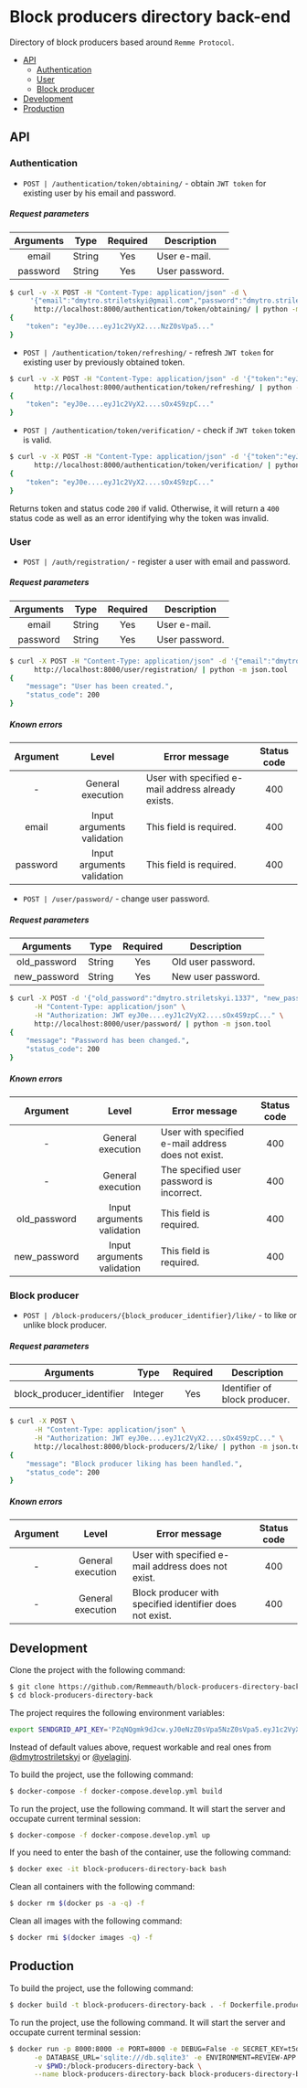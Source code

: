 # Block producers directory back-end

Directory of block producers based around ``Remme Protocol``.

* [API](#api)
  * [Authentication](#authentication)
  * [User](#user)
  * [Block producer](#block-producer)
* [Development](#development)
* [Production](#production)

## API

### Authentication

* `POST | /authentication/token/obtaining/` - obtain `JWT token` for existing user by his email and password.

##### Request parameters 

| Arguments  | Type    | Required | Description    |
| :--------: | :-----: | :------: | -------------- |
| email      | String  | Yes      | User e-mail.   |
| password   | String  | Yes      | User password. |

```bash
$ curl -v -X POST -H "Content-Type: application/json" -d \
     '{"email":"dmytro.striletskyi@gmail.com","password":"dmytro.striletskyi.1337"}' \
      http://localhost:8000/authentication/token/obtaining/ | python -m json.tool
{
    "token": "eyJ0e....eyJ1c2VyX2....NzZ0sVpa5..."
}
```   

* `POST | /authentication/token/refreshing/` - refresh `JWT token` for existing user by previously obtained token.

```bash
$ curl -v -X POST -H "Content-Type: application/json" -d '{"token":"eyJ0e....eyJ1c2VyX....NzZ..."}' \
      http://localhost:8000/authentication/token/refreshing/ | python -m json.tool
{
    "token": "eyJ0e....eyJ1c2VyX2....sOx4S9zpC..."
}
```

* `POST | /authentication/token/verification/` - check if `JWT token` token is valid.

```bash
$ curl -v -X POST -H "Content-Type: application/json" -d '{"token":"eyJ0e....eyJ1c2VyX2....sOx4S9zpC..."}' \
      http://localhost:8000/authentication/token/verification/ | python -m json.tool
{
    "token": "eyJ0e....eyJ1c2VyX2....sOx4S9zpC..."
}
```

Returns token and status code `200` if valid. Otherwise, it will return a `400` status code as well as an error 
identifying why the token was invalid.

### User

* `POST | /auth/registration/` - register a user with email and password.

##### Request parameters 

| Arguments  | Type    | Required | Description    |
| :--------: | :-----: | :------: | -------------- |
| email      | String  | Yes      | User e-mail.   |
| password   | String  | Yes      | User password. |

```bash
$ curl -X POST -H "Content-Type: application/json" -d '{"email":"dmytro.striletskyi@gmail.com","password":"dmytro.striletskyi.1337"}' \
      http://localhost:8000/user/registration/ | python -m json.tool
{
    "message": "User has been created.",
    "status_code": 200
}
```

##### Known errors

| Argument  | Level                      | Error message                                      | Status code |
| :-------: | :------------------------: | -------------------------------------------------- | :---------: |
|  -        | General execution          | User with specified e-mail address already exists. | 400         |
|  email    | Input arguments validation | This field is required.                            | 400         |
|  password | Input arguments validation | This field is required.                            | 400         |

* `POST | /user/password/` - change user password.

##### Request parameters

| Arguments    | Type   | Required | Description        |
| :----------: | :----: | :------: | ------------------ |
| old_password | String | Yes      | Old user password. |
| new_password | String | Yes      | New user password. |

```bash
$ curl -X POST -d '{"old_password":"dmytro.striletskyi.1337", "new_password":"dmytro.1337"}' \
      -H "Content-Type: application/json" \
      -H "Authorization: JWT eyJ0e....eyJ1c2VyX2....sOx4S9zpC..." \
      http://localhost:8000/user/password/ | python -m json.tool
{
    "message": "Password has been changed.",
    "status_code": 200
}
```

##### Known errors

| Argument     | Level                      | Error message                                      | Status code |
| :----------: | :------------------------: | -------------------------------------------------- | :---------: |
| -            | General execution          | User with specified e-mail address does not exist. | 400         |
| -            | General execution          | The specified user password is incorrect.          | 400         |
| old_password | Input arguments validation | This field is required.                            | 400         |
| new_password | Input arguments validation | This field is required.                            | 400         |

### Block producer

* `POST | /block-producers/{block_producer_identifier}/like/` - to like or unlike block producer.

##### Request parameters 

| Arguments                 | Type    | Required | Description                   |
| :-----------------------: | :-----: | :------: | ----------------------------- |
| block_producer_identifier | Integer | Yes      | Identifier of block producer. |

```bash
$ curl -X POST \
      -H "Content-Type: application/json" \
      -H "Authorization: JWT eyJ0e....eyJ1c2VyX2....sOx4S9zpC..." \
      http://localhost:8000/block-producers/2/like/ | python -m json.tool
{
    "message": "Block producer liking has been handled.",
    "status_code": 200
}
```

##### Known errors

| Argument  | Level             | Error message                                            | Status code |
| :-------: | :---------------: | -------------------------------------------------------- | :---------: |
| -         | General execution | User with specified e-mail address does not exist.       | 400         |
| -         | General execution | Block producer with specified identifier does not exist. | 400         |

## Development

Clone the project with the following command:

```bash
$ git clone https://github.com/Remmeauth/block-producers-directory-back.git
$ cd block-producers-directory-back
```

The project requires the following environment variables:

```bash
export SENDGRID_API_KEY='PZqNQgmk9dJcw.yJ0eNzZ0sVpa5NzZ0sVpa5.eyJ1c2VyX2eyJ1c2VyX2'
```

Instead of default values above, request workable and real ones from [@dmytrostriletskyi](https://github.com/dmytrostriletskyi) or [@yelaginj](https://github.com/yelaginj).

To build the project, use the following command:

```bash
$ docker-compose -f docker-compose.develop.yml build
```

To run the project, use the following command. It will start the server and occupate current terminal session:

```bash
$ docker-compose -f docker-compose.develop.yml up
```

If you need to enter the bash of the container, use the following command:

```bash
$ docker exec -it block-producers-directory-back bash
```

Clean all containers with the following command:

```bash
$ docker rm $(docker ps -a -q) -f
```

Clean all images with the following command:

```bash
$ docker rmi $(docker images -q) -f
```

## Production

To build the project, use the following command:

```bash
$ docker build -t block-producers-directory-back . -f Dockerfile.production
```

To run the project, use the following command. It will start the server and occupate current terminal session:

```bash
$ docker run -p 8000:8000 -e PORT=8000 -e DEBUG=False -e SECRET_KEY=t5dcw2llz8eshqp \
      -e DATABASE_URL='sqlite:///db.sqlite3' -e ENVIRONMENT=REVIEW-APP \
      -v $PWD:/block-producers-directory-back \
      --name block-producers-directory-back block-producers-directory-back
```
